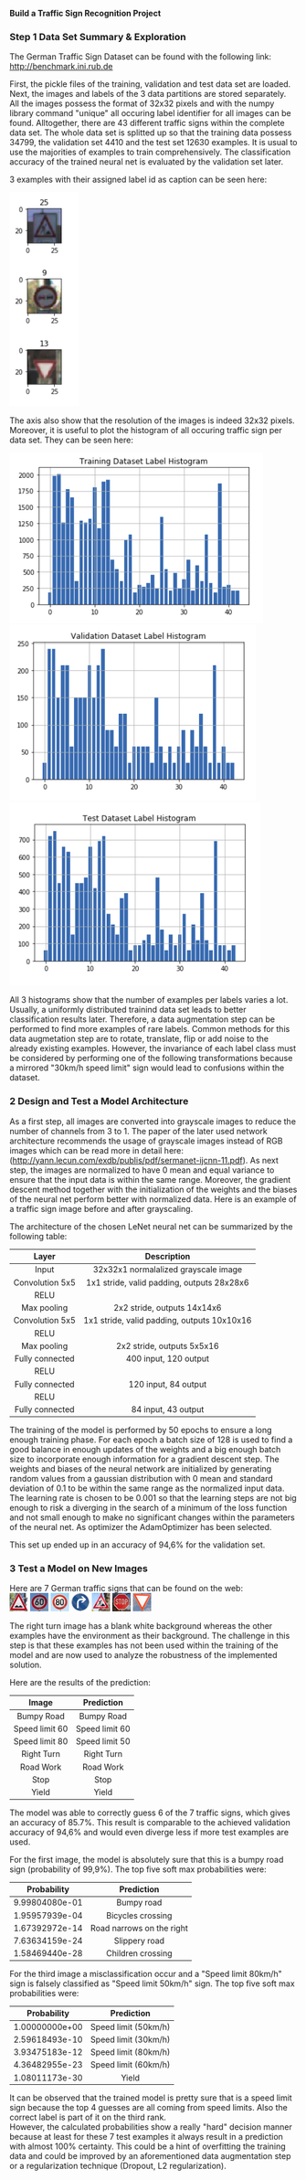 **Build a Traffic Sign Recognition Project**

[//]: # (Image References)

[image1]: ./report_images/traffic_sign_examples.png "3 examples of the data set"
[image2]: ./report_images/histogram_trainingdata.png "Histogram of training data"
[image3]: ./report_images/histogram_validationdata.png "Histogram of validation data"
[image4]: ./report_images/histogram_testdata.png "Histogram of test data"
[image5]: ./test_images/bumpy_road.jpg "Bumpy Road Traffic Sign"
[image6]: ./test_images/limit60.jpg "Speed limit 60 Traffic Sign"
[image7]: ./test_images/limit80.jpg "Speed limit 80 Traffic Sign"
[image8]: ./test_images/right_turn.jpg "Right Turn Traffic Sign"
[image9]: ./test_images/road_work.jpg "Road Work Traffic Sign"
[image10]: ./test_images/stop.jpg "Stop Traffic Sign"
[image11]: ./test_images/yield.jpg "Yield Traffic Sign"

### Step 1 Data Set Summary & Exploration

The German Traffic Sign Dataset can be found with the following link: http://benchmark.ini.rub.de

First, the pickle files of the training, validation and test data set are loaded. Next, the images and labels of the 3 data partitions are stored separately. All the images possess the format of 32x32 pixels and with the numpy library command "unique" all occuring label identifier for all images can be found. Alltogether, there are 43 different traffic signs within the complete data set. The whole data set is splitted up so that the training data possess 34799, the validation set 4410 and the test set 12630 examples. It is usual to use the majorities of examples to train comprehensively. The classification accuracy of the trained neural net is evaluated by the validation set later.

3 examples with their assigned label id as caption can be seen here:  

![alt text][image1]

The axis also show that the resolution of the images is indeed 32x32 pixels.  
Moreover, it is useful to plot the histogram of all occuring traffic sign per data set. They can be seen here:  

![alt text][image2] ![alt text][image3] ![alt text][image4]

All 3 histograms show that the number of examples per labels varies a lot. Usually, a uniformly distributed trainind data set leads to better classification results later. Therefore, a data augmentation step can be performed to find more examples of rare labels. Common methods for this data augmetation step are to rotate, translate, flip or add noise to the already existing examples. However, the invariance of each label class must be considered by performing one of the following transformations because a mirrored "30km/h speed limit" sign would lead to confusions within the dataset.

### 2 Design and Test a Model Architecture

As a first step, all images are converted into grayscale images to reduce the number of channels from 3 to 1. The paper of the later used network architecture recommends the usage of grayscale images instead of RGB images which can be read more in detail here: (http://yann.lecun.com/exdb/publis/pdf/sermanet-ijcnn-11.pdf). As next step, the images are normalized to have 0 mean and equal variance to ensure that the input data is within the same range. Moreover, the gradient descent method together with the initialization of the weights and the biases of the neural net perform better with normalized data.
Here is an example of a traffic sign image before and after grayscaling.

The architecture of the chosen LeNet neural net can be summarized by the following table:

| Layer         		|     Description	        					| 
|:---------------------:|:---------------------------------------------:| 
| Input         		| 32x32x1 normalalized grayscale image   							| 
| Convolution 5x5     	| 1x1 stride, valid padding, outputs 28x28x6 	|
| RELU					|												|
| Max pooling	      	| 2x2 stride,  outputs 14x14x6 				|
| Convolution 5x5	    | 1x1 stride, valid padding, outputs 10x10x16      									|
| RELU					|												|
| Max pooling	      	| 2x2 stride,  outputs 5x5x16 				|
| Fully connected		| 400 input, 120 output        									|
| RELU					|												|
| Fully connected		| 120 input, 84 output        									|
| RELU					|												|
| Fully connected		| 84 input, 43 output        									|
 
The training of the model is performed by 50 epochs to ensure a long enough training phase. For each epoch a batch size of 128 is used to find a good balance in enough updates of the weights and a big enough batch size to incorporate enough information for a gradient descent step. The weights and biases of the neural network are initialized by generating random values from a gaussian distribution with 0 mean and standard deviation of 0.1 to be within the same range as the normalized input data. The learning rate is chosen to be 0.001 so that the learning steps are not big enough to risk a diverging in the search of a minimum of the loss function and not small enough to make no significant changes within the parameters of the neural net. As optimizer the AdamOptimizer has been selected.

This set up ended up in an accuracy of 94,6% for the validation set.

### 3 Test a Model on New Images

Here are 7 German traffic signs that can be found on the web:  
![alt text][image5] ![alt text][image6] ![alt text][image7] 
![alt text][image8] ![alt text][image9] ![alt text][image10] ![alt text][image11]

The right turn image has a blank white background whereas the other examples have the environment as their background. The challenge in this step is that these examples has not been used within the training of the model and are now used to analyze the robustness of the implemented solution.

Here are the results of the prediction:

| Image			        |     Prediction	        					| 
|:---------------------:|:---------------------------------------------:| 
| Bumpy Road     		| Bumpy Road  									| 
| Speed limit 60     			| Speed limit 60									|
| Speed limit 80					| Speed limit 50											|
| Right Turn	      		| Right Turn				 				|
| Road Work			| Road Work      							|
| Stop      		| Stop					 				|
| Yield			| Yield      							|

The model was able to correctly guess 6 of the 7 traffic signs, which gives an accuracy of 85.7%. This result is comparable to the achieved validation accuracy of 94,6% and would even diverge less if more test examples are used.

For the first image, the model is absolutely sure that this is a bumpy road sign (probability of 99,9%). The top five soft max probabilities were:

| Probability         	|     Prediction	        					| 
|:---------------------:|:---------------------------------------------:| 
| 9.99804080e-01         			| Bumpy road   									| 
| 1.95957939e-04     				| Bicycles crossing 										|
| 1.67392972e-14					| Road narrows on the right											|
| 7.63634159e-24	      			| Slippery road					 				|
| 1.58469440e-28				    | Children crossing      							|


For the third image a misclassification occur and a "Speed limit 80km/h" sign is falsely classified as "Speed limit 50km/h" sign. The top five soft max probabilities were:

| Probability         	|     Prediction	        					| 
|:---------------------:|:---------------------------------------------:| 
| 1.00000000e+00         			| Speed limit (50km/h)  									| 
| 2.59618493e-10     				| Speed limit (30km/h) 										|
| 3.93475183e-12					| Speed limit (80km/h)											|
| 4.36482955e-23	      			| Speed limit (60km/h)					 				|
| 1.08011173e-30				    | Yield      							|

It can be observed that the trained model is pretty sure that is a speed limit sign because the top 4 guesses are all coming from speed limits. Also the correct label is part of it on the third rank.  
However, the calculated probabilities show a really "hard" decision manner because at least for these 7 test examples it always result in a prediction with almost 100% certainty. This could be a hint of overfitting the training data and could be improved by an aforementioned data augmentation step or a regularization technique (Dropout, L2 regularization).
